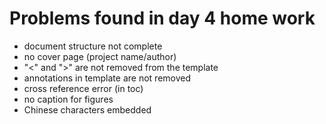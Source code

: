 # Problems found in day 4 home work

*	document structure not complete
*	no cover page (project name/author)
*	"<" and ">" are not removed from the template
*	annotations in template are not removed
*	cross reference error (in toc)
*	no caption for figures
*	Chinese characters embedded	
